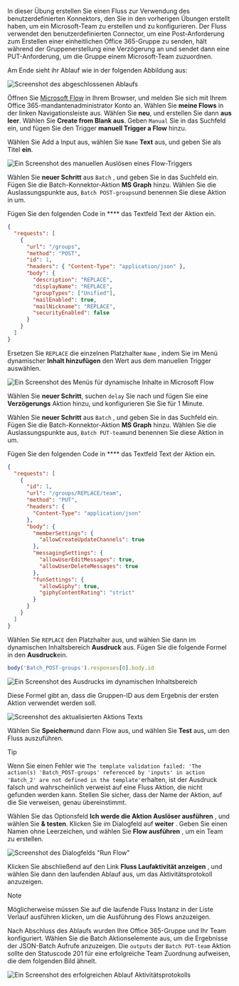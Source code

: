 <!-- markdownlint-disable MD002 MD041 -->

In dieser Übung erstellen Sie einen Fluss zur Verwendung des benutzerdefinierten Konnektors, den Sie in den vorherigen Übungen erstellt haben, um ein Microsoft-Team zu erstellen und zu konfigurieren. Der Fluss verwendet den benutzerdefinierten Connector, um eine Post-Anforderung zum Erstellen einer einheitlichen Office 365-Gruppe zu senden, hält während der Gruppenerstellung eine Verzögerung an und sendet dann eine PUT-Anforderung, um die Gruppe einem Microsoft-Team zuzuordnen.

Am Ende sieht ihr Ablauf wie in der folgenden Abbildung aus:

![Screenshot des abgeschlossenen Ablaufs](./images/flow-team1.png)

Öffnen Sie [Microsoft Flow](https://flow.microsoft.com) in Ihrem Browser, und melden Sie sich mit Ihrem Office 365-mandantenadministrator Konto an. Wählen Sie **meine Flows** in der linken Navigationsleiste aus. Wählen Sie **neu**, und erstellen Sie dann **aus leer**. Wählen Sie **Create from Blank aus**. Geben `Manual` Sie in das Suchfeld ein, und fügen Sie den Trigger **manuell Trigger a Flow** hinzu.

Wählen Sie Add a Input aus, wählen Sie `Name` **Text** aus, und geben Sie als Titel **ein**.

![Ein Screenshot des manuellen Auslösen eines Flow-Triggers](./images/flow-team6.png)

Wählen Sie **neuer Schritt** aus `Batch` , und geben Sie in das Suchfeld ein. Fügen Sie die Batch-Konnektor-Aktion **MS Graph** hinzu. Wählen Sie die Auslassungspunkte aus, `Batch POST-groups`und benennen Sie diese Aktion in um.

Fügen Sie den folgenden Code in **** das Textfeld Text der Aktion ein.

```json
{
  "requests": [
    {
      "url": "/groups",
      "method": "POST",
      "id": 1,
      "headers": { "Content-Type": "application/json" },
      "body": {
        "description": "REPLACE",
        "displayName": "REPLACE",
        "groupTypes": ["Unified"],
        "mailEnabled": true,
        "mailNickname": "REPLACE",
        "securityEnabled": false
      }
    }
  ]
}
```

Ersetzen Sie `REPLACE` die einzelnen Platzhalter `Name` , indem Sie im Menü dynamischer **Inhalt hinzufügen** den Wert aus dem manuellen Trigger auswählen.

![Ein Screenshot des Menüs für dynamische Inhalte in Microsoft Flow](./images/flow-team2.png)

Wählen Sie **neuer Schritt**, suchen `delay` Sie nach und fügen Sie eine **Verzögerungs** Aktion hinzu, und konfigurieren Sie Sie für 1 Minute.

Wählen Sie **neuer Schritt** aus `Batch` , und geben Sie in das Suchfeld ein. Fügen Sie die Batch-Konnektor-Aktion **MS Graph** hinzu. Wählen Sie die Auslassungspunkte aus, `Batch PUT-team`und benennen Sie diese Aktion in um.

Fügen Sie den folgenden Code in **** das Textfeld Text der Aktion ein.

```json
{
  "requests": [
    {
      "id": 1,
      "url": "/groups/REPLACE/team",
      "method": "PUT",
      "headers": {
        "Content-Type": "application/json"
      },
      "body": {
        "memberSettings": {
          "allowCreateUpdateChannels": true
        },
        "messagingSettings": {
          "allowUserEditMessages": true,
          "allowUserDeleteMessages": true
        },
        "funSettings": {
          "allowGiphy": true,
          "giphyContentRating": "strict"
        }
      }
    }
  ]
}
```

Wählen Sie `REPLACE` den Platzhalter aus, und wählen Sie dann im dynamischen Inhaltsbereich **Ausdruck** aus. Fügen Sie die folgende Formel in den **Ausdruck**ein.

```js
body('Batch_POST-groups').responses[0].body.id
```

![Ein Screenshot des Ausdrucks im dynamischen Inhaltsbereich](./images/flow-formula.png)

Diese Formel gibt an, dass die Gruppen-ID aus dem Ergebnis der ersten Aktion verwendet werden soll.

![Screenshot des aktualisierten Aktions Texts](./images/flow-team3.png)

Wählen Sie **Speichern**und dann Flow aus, und wählen Sie **Test** aus, um den Fluss auszuführen.

> [!TIP]
> Wenn Sie einen Fehler wie `The template validation failed: 'The action(s) 'Batch_POST-groups' referenced by 'inputs' in action 'Batch_2' are not defined in the template'`erhalten, ist der Ausdruck falsch und wahrscheinlich verweist auf eine Fluss Aktion, die nicht gefunden werden kann. Stellen Sie sicher, dass der Name der Aktion, auf die Sie verweisen, genau übereinstimmt.

Wählen Sie das Optionsfeld **Ich werde die Aktion Auslöser ausführen** , und wählen Sie **& testen**. Klicken Sie im Dialogfeld auf **weiter** . Geben Sie einen Namen ohne Leerzeichen, und wählen Sie **Flow ausführen** , um ein Team zu erstellen.

![Screenshot des Dialogfelds "Run Flow"](./images/flow-team4.png)

Klicken Sie abschließend auf den Link **Fluss Laufaktivität anzeigen** , und wählen Sie dann den laufenden Ablauf aus, um das Aktivitätsprotokoll anzuzeigen.

> [!NOTE]
> Möglicherweise müssen Sie auf die laufende Fluss Instanz in der Liste Verlauf ausführen klicken, um die Ausführung des Flows anzuzeigen.

Nach Abschluss des Ablaufs wurden Ihre Office 365-Gruppe und Ihr Team konfiguriert. Wählen Sie die Batch Aktionselemente aus, um die Ergebnisse der JSON-Batch Aufrufe anzuzeigen. Die `outputs` der `Batch PUT-team` Aktion sollte den Statuscode 201 für eine erfolgreiche Team Zuordnung aufweisen, die dem folgenden Bild ähnelt.

![Ein Screenshot des erfolgreichen Ablauf Aktivitätsprotokolls](./images/flow-team5.png)